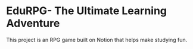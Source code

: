 # EduRPG- The Ultimate Learning Adventure
This project is an RPG game built on Notion that helps make studying fun. 
